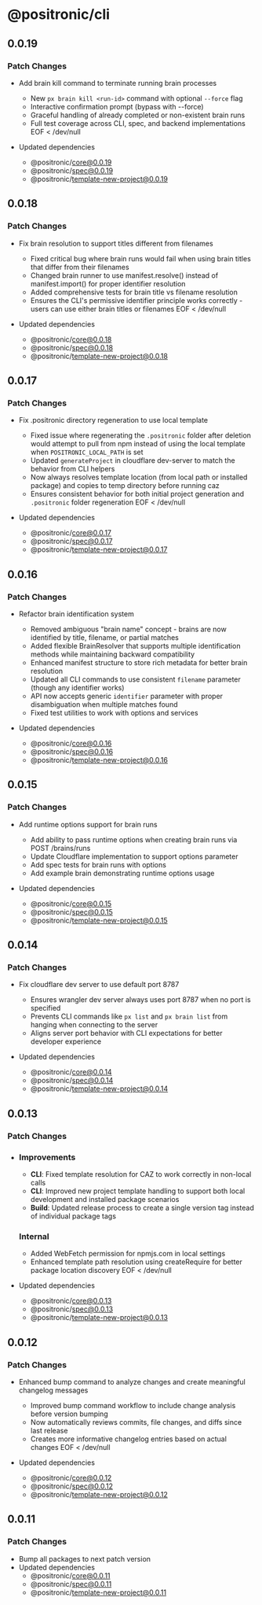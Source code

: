 # @positronic/cli

## 0.0.19

### Patch Changes

- Add brain kill command to terminate running brain processes

  - New `px brain kill <run-id>` command with optional `--force` flag
  - Interactive confirmation prompt (bypass with --force)
  - Graceful handling of already completed or non-existent brain runs
  - Full test coverage across CLI, spec, and backend implementations
    EOF < /dev/null

- Updated dependencies
  - @positronic/core@0.0.19
  - @positronic/spec@0.0.19
  - @positronic/template-new-project@0.0.19

## 0.0.18

### Patch Changes

- Fix brain resolution to support titles different from filenames

  - Fixed critical bug where brain runs would fail when using brain titles that differ from their filenames
  - Changed brain runner to use manifest.resolve() instead of manifest.import() for proper identifier resolution
  - Added comprehensive tests for brain title vs filename resolution
  - Ensures the CLI's permissive identifier principle works correctly - users can use either brain titles or filenames
    EOF < /dev/null

- Updated dependencies
  - @positronic/core@0.0.18
  - @positronic/spec@0.0.18
  - @positronic/template-new-project@0.0.18

## 0.0.17

### Patch Changes

- Fix .positronic directory regeneration to use local template

  - Fixed issue where regenerating the `.positronic` folder after deletion would attempt to pull from npm instead of using the local template when `POSITRONIC_LOCAL_PATH` is set
  - Updated `generateProject` in cloudflare dev-server to match the behavior from CLI helpers
  - Now always resolves template location (from local path or installed package) and copies to temp directory before running caz
  - Ensures consistent behavior for both initial project generation and `.positronic` folder regeneration
    EOF < /dev/null

- Updated dependencies
  - @positronic/core@0.0.17
  - @positronic/spec@0.0.17
  - @positronic/template-new-project@0.0.17

## 0.0.16

### Patch Changes

- Refactor brain identification system

  - Removed ambiguous "brain name" concept - brains are now identified by title, filename, or partial matches
  - Added flexible BrainResolver that supports multiple identification methods while maintaining backward compatibility
  - Enhanced manifest structure to store rich metadata for better brain resolution
  - Updated all CLI commands to use consistent `filename` parameter (though any identifier works)
  - API now accepts generic `identifier` parameter with proper disambiguation when multiple matches found
  - Fixed test utilities to work with options and services

- Updated dependencies
  - @positronic/core@0.0.16
  - @positronic/spec@0.0.16
  - @positronic/template-new-project@0.0.16

## 0.0.15

### Patch Changes

- Add runtime options support for brain runs

  - Add ability to pass runtime options when creating brain runs via POST /brains/runs
  - Update Cloudflare implementation to support options parameter
  - Add spec tests for brain runs with options
  - Add example brain demonstrating runtime options usage

- Updated dependencies
  - @positronic/core@0.0.15
  - @positronic/spec@0.0.15
  - @positronic/template-new-project@0.0.15

## 0.0.14

### Patch Changes

- Fix cloudflare dev server to use default port 8787

  - Ensures wrangler dev server always uses port 8787 when no port is specified
  - Prevents CLI commands like `px list` and `px brain list` from hanging when connecting to the server
  - Aligns server port behavior with CLI expectations for better developer experience

- Updated dependencies
  - @positronic/core@0.0.14
  - @positronic/spec@0.0.14
  - @positronic/template-new-project@0.0.14

## 0.0.13

### Patch Changes

- ### Improvements

  - **CLI**: Fixed template resolution for CAZ to work correctly in non-local calls
  - **CLI**: Improved new project template handling to support both local development and installed package scenarios
  - **Build**: Updated release process to create a single version tag instead of individual package tags

  ### Internal

  - Added WebFetch permission for npmjs.com in local settings
  - Enhanced template path resolution using createRequire for better package location discovery
    EOF < /dev/null

- Updated dependencies
  - @positronic/core@0.0.13
  - @positronic/spec@0.0.13
  - @positronic/template-new-project@0.0.13

## 0.0.12

### Patch Changes

- Enhanced bump command to analyze changes and create meaningful changelog messages

  - Improved bump command workflow to include change analysis before version bumping
  - Now automatically reviews commits, file changes, and diffs since last release
  - Creates more informative changelog entries based on actual changes
    EOF < /dev/null

- Updated dependencies
  - @positronic/core@0.0.12
  - @positronic/spec@0.0.12
  - @positronic/template-new-project@0.0.12

## 0.0.11

### Patch Changes

- Bump all packages to next patch version
- Updated dependencies
  - @positronic/core@0.0.11
  - @positronic/spec@0.0.11
  - @positronic/template-new-project@0.0.11
